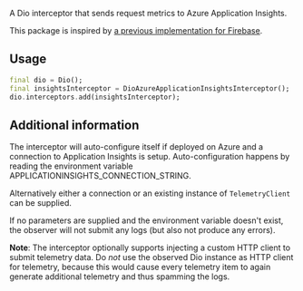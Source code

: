 A Dio interceptor that sends request metrics to Azure Application Insights.

This package is inspired by [a previous implementation for Firebase](https://github.com/darkxanter/firebase_performance_dio).

## Usage

```dart
final dio = Dio();
final insightsInterceptor = DioAzureApplicationInsightsInterceptor();
dio.interceptors.add(insightsInterceptor);
```

## Additional information

The interceptor will auto-configure itself if deployed on Azure and a connection to Application Insights is setup. Auto-configuration happens by reading the environment variable APPLICATIONINSIGHTS_CONNECTION_STRING.

Alternatively either a connection or an existing instance of `TelemetryClient` can be supplied.

If no parameters are supplied and the environment variable doesn't exist, the observer will not submit any logs (but also not produce any errors).

**Note**: The interceptor optionally supports injecting a custom HTTP client to submit telemetry data. Do *not* use the observed Dio instance as HTTP client for telemetry, because this would cause every telemetry item to again generate additional telemetry and thus spamming the logs.
